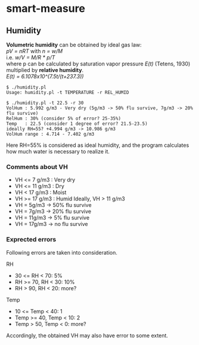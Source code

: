 # smart-measure

## Humidity
**Volumetric humidity** can be obtained by ideal gas law:  
_pV = nRT_ with _n = w/M_  
i.e. _w/V = M/R * p/T_  
where p can be calculated by saturation vapor pressure _E(t)_ (Tetens, 1930) multiplied by **relative humidity**.  
_E(t) = 6.1078x10^(7.5t/(t+237.3))_
```
$ ./humidity.pl
Usage: humidity.pl -t TEMPERATURE -r REL_HUMID
```
```
$ ./humidity.pl -t 22.5 -r 30
VolHum : 5.992 g/m3 - Very dry (5g/m3 -> 50% flu survive, 7g/m3 -> 20% flu survive)
RelHum : 30% (consider 5% of error? 25-35%)
Temp   : 22.5 (consider 1 degree of error? 21.5-23.5)
ideally RH=55? +4.994 g/m3 -> 10.986 g/m3
VolHum range : 4.714 - 7.402 g/m3
```
Here RH=55% is considered as ideal humidity, and the program calculates how much water is necessary to realize it.

### Comments about VH
- VH <= 7 g/m3 : Very dry
- VH <= 11 g/m3 : Dry
- VH < 17 g/m3 : Moist
- VH >= 17 g/m3 : Humid
Ideally, VH > 11 g/m3
- VH = 5g/m3 -> 50% flu survive
- VH = 7g/m3 -> 20% flu survive
- VH = 11g/m3 -> 5% flu survive
- VH = 17g/m3 -> no flu survive

### Exprected errors
Following errors are taken into consideration.

RH
- 30 <= RH < 70: 5%
- RH >= 70, RH < 30: 10%
- RH > 90, RH < 20: more?

Temp
- 10 <= Temp < 40: 1
- Temp >= 40, Temp < 10: 2
- Temp > 50, Temp < 0: more?

Accordingly, the obtained VH may also have error to some extent.
